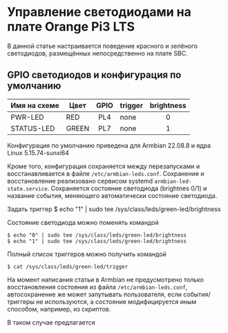 # Управление светодиодами на плате Orange Pi3 LTS

В данной статье настраивается поведение красного и зелёного светодиодов, размещённых непосредственно на плате SBC.

## GPIO светодиодов и конфигурация по умолчанию

| Имя на схеме | Цвет  | GPIO | trigger | brightness|
|--------------|-------|:----:|---------|:---------:|
| PWR-LED      | RED   | PL4  | none    | 0         |
| STATUS-LED   | GREEN | PL7  | none    | 1         |

Конфигурация по умолчанию приведена для Armbian 22.08.8 и ядра Linux 5.15.74-sunxi64

Кроме того, конфигурация сохраняется между перезапусками и восстанавливается в файле ```/etc/armbian-leds.conf```.
Сохранение и восстановление реализовано сервисом systemd ```armbian-led-state.service```.
Сохраняется состояние светодиода (brightnes 0/1) и название события, меняющего автоматически состояние светодиода.

Задать триггер 
$ echo "1" | sudo tee /sys/class/leds/green-led/brightness


Состояние светодиода можно поменять командой
```console
$ echo "0" | sudo tee /sys/class/leds/green-led/brightness
$ echo "1" | sudo tee /sys/class/leds/green-led/brightness
```

Полный список триггеров можно получить командой 
```console
$ cat /sys/class/leds/green-led/trigger
```

На момент написания статьи в Armbian не предусмотрено только восстановления состояния из файла ```/etc/armbian-leds.conf```,
автосохранение же может запутывать пользователя, если события/триггеры не используются, а состояние модифицируется иным способом, например, из скриптов.

В таком случае предлагается
